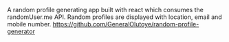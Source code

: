 A random profile generating app built with react which consumes the randomUser.me API. Random profiles are displayed with location, email and mobile number. https://github.com/GeneralOlutoye/random-profile-generator